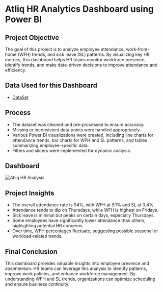 # Atliq HR Analytics Dashboard using Power BI

## Project Objective
The goal of this project is to analyze employee attendance, work-from-home (WFH) trends, and sick leave (SL) patterns. By visualizing key HR metrics, this dashboard helps HR teams monitor workforce presence, identify trends, and make data-driven decisions to improve attendance and efficiency.

## Data Used for this Dashboard
- <a href = "https://github.com/tejareddygandham-DA/Atliq-HR-Analytics----Power-BI-Excel/blob/main/Attendance%20Sheet%202022-2023_Masked.xlsx">DataSet</a>

## Process
- The dataset was cleaned and pre-processed to ensure accuracy.
- Missing or inconsistent data points were handled appropriately. 
- Various Power BI visualizations were created, including line charts for attendance trends, bar charts for WFH and SL patterns, and tables summarizing employee-specific data. 
- Filters and slicers were implemented for dynamic analysis.

## Dashboard
![Atliq HR Analysis](https://github.com/user-attachments/assets/3ef72e84-fa04-4c0f-90cf-860235664567)

## Project Insights
- The overall attendance rate is 94%, with WFH at 9.1% and SL at 0.4%.
- Attendance tends to dip on Thursdays, while WFH is highest on Fridays.
- Sick leave is minimal but peaks on certain days, especially Thursdays.
- Some employees have significantly lower attendance than others, highlighting potential HR concerns.
- Over time, WFH percentages fluctuate, suggesting possible seasonal or workload-related trends.

## Final Conclusion

This dashboard provides valuable insights into employee presence and absenteeism. HR teams can leverage this analysis to identify patterns, improve work policies, and enhance workforce management. By understanding WFH and SL trends, organizations can optimize scheduling and ensure business continuity.
